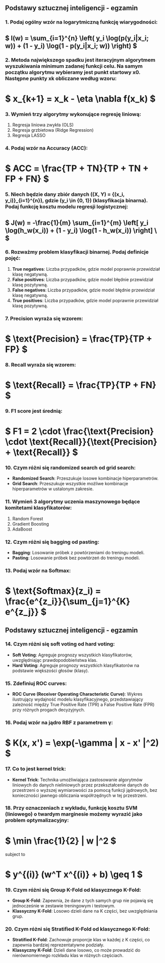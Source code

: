 ## Podstawy sztucznej inteligencji - egzamin

### 1. Podaj ogólny wzór na logarytmiczną funkcję wiarygodności:
## $ l(w) = \sum_{i=1}^{n} \left( y_i \log(p(y_i|x_i; w)) + (1 - y_i) \log(1 - p(y_i|x_i; w)) \right) $

### 2. Metoda największego spadku jest iteracyjnym algorytmem wyszukiwania minimum zadanej funkcji celu. Na samym początku algorytmu wybieramy jest punkt startowy x0. Następne punkty xk obliczane według wzoru:
# $ x_{k+1} = x_k - \eta \nabla f(x_k) $

### 3. Wymień trzy algorytmy wykonujące regresję liniową:
1. Regresja liniowa zwykła (OLS)
2. Regresja grzbietowa (Ridge Regression)
3. Regresja LASSO

### 4. Podaj wzór na Accuracy (ACC):
# $ ACC = \frac{TP + TN}{TP + TN + FP + FN}  $

### 5. Niech będzie dany zbiór danych \((X, Y) = \{(x_i, y_i)\}_{i=1}^{n}\), gdzie \(y_i \in \{0, 1\}\) (klasyfikacja binarna). Podaj funkcję kosztu modelu regresji logistycznej:
##  $  J(w) = -\frac{1}{m} \sum_{i=1}^{m} \left[ y_i \log(h_w(x_i)) + (1 - y_i) \log(1 - h_w(x_i)) \right] \ $

### 6. Rozważmy problem klasyfikacji binarnej. Podaj definicje pojęć:
1. **True negatives**: Liczba przypadków, gdzie model poprawnie przewidział klasę negatywną.
2. **False positives**: Liczba przypadków, gdzie model błędnie przewidział klasę pozytywną.
3. **False negatives**: Liczba przypadków, gdzie model błędnie przewidział klasę negatywną.
4. **True positives**: Liczba przypadków, gdzie model poprawnie przewidział klasę pozytywną.

### 7. Precision wyraża się wzorem:
# $ \text{Precision} = \frac{TP}{TP + FP} $

### 8. Recall wyraża się wzorem:
# $ \text{Recall} = \frac{TP}{TP + FN} $

### 9. F1 score jest średnią:
# $ F1 = 2 \cdot \frac{\text{Precision} \cdot \text{Recall}}{\text{Precision} + \text{Recall}} $

### 10. Czym różni się randomized search od grid search:
- **Randomized Search**: Przeszukuje losowe kombinacje hiperparametrów.
- **Grid Search**: Przeszukuje wszystkie możliwe kombinacje hiperparametrów w ustalonym zakresie.

### 11. Wymień 3 algorytmy uczenia maszynowego będące komitetami klasyfikatorów:
1. Random Forest
2. Gradient Boosting
3. AdaBoost

### 12. Czym różni się bagging od pasting:
- **Bagging**: Losowanie próbek z powtórzeniami do treningu modeli.
- **Pasting**: Losowanie próbek bez powtórzeń do treningu modeli.

### 13. Podaj wzór na Softmax:
# $ \text{Softmax}(z_i) = \frac{e^{z_i}}{\sum_{j=1}^{K} e^{z_j}} $

## Podstawy sztucznej inteligencji - egzamin

### 14. Czym różni się soft voting od hard voting:
- **Soft Voting**: Agreguje prognozy wszystkich klasyfikatorów, uwzględniając prawdopodobieństwa klas.
- **Hard Voting**: Agreguje prognozy wszystkich klasyfikatorów na podstawie większości głosów (klasy).

### 15. Zdefiniuj ROC curves:
- **ROC Curve (Receiver Operating Characteristic Curve)**: Wykres ilustrujący wydajność modelu klasyfikacyjnego, przedstawiający zależność między True Positive Rate (TPR) a False Positive Rate (FPR) przy różnych progach decyzyjnych.

### 16. Podaj wzór na jądro RBF z parametrem γ:
# $ K(x, x') = \exp(-\gamma \| x - x' \|^2) $

### 17. Co to jest kernel trick:
- **Kernel Trick**: Technika umożliwiająca zastosowanie algorytmów liniowych do danych nieliniowych przez przekształcenie danych do przestrzeni o wyższej wymiarowości za pomocą funkcji jądrowych, bez konieczności jawnego obliczania współrzędnych w tej przestrzeni.

### 18. Przy oznaczeniach z wykładu, funkcję kosztu SVM (liniowego) o twardym marginesie możemy wyrazić jako problem optymalizacyjny:
# $ \min \frac{1}{2} \| w \|^2 $
subject to
# $ y^{(i)} (w^T x^{(i)} + b) \geq 1 $

### 19. Czym różni się Group K-Fold od klasycznego K-Fold:
- **Group K-Fold**: Zapewnia, że dane z tych samych grup nie pojawią się jednocześnie w zestawie treningowym i testowym.
- **Klassyczny K-Fold**: Losowo dzieli dane na K części, bez uwzględniania grup.

### 20. Czym różni się Stratified K-Fold od klasycznego K-Fold:
- **Stratified K-Fold**: Zachowuje proporcje klas w każdej z K części, co zapewnia bardziej reprezentatywne podziały.
- **Klassyczny K-Fold**: Dzieli dane losowo, co może prowadzić do nierównomiernego rozkładu klas w różnych częściach.
